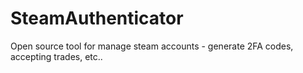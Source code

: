 # SteamAuthenticator
Open source tool for manage steam accounts -  generate 2FA codes, accepting trades, etc..
